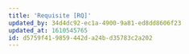 ```yaml
---
title: 'Requisite [RQ]'
updated_by: 34d4dc92-ec1a-4900-9a81-ed8dd8606f23
updated_at: 1610545765
id: d5759f41-9859-442d-a24b-d35783c2a202
---
```

